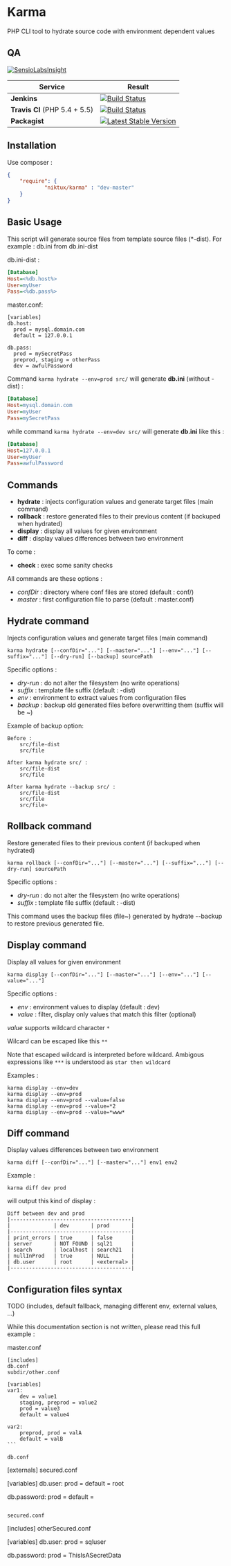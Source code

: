 Karma 
=====

PHP CLI tool to hydrate source code with environment dependent values 


QA
--

[![SensioLabsInsight](https://insight.sensiolabs.com/projects/94083ab1-1613-46c1-b380-ec575926ae39/big.png)](https://insight.sensiolabs.com/projects/94083ab1-1613-46c1-b380-ec575926ae39)

Service | Result
--- | ---
**Jenkins** | [![Build Status](http://jenkins.deboo.fr/job/Karma/badge/icon)](http://jenkins.deboo.fr/job/Karma/)
**Travis CI** (PHP 5.4 + 5.5) | [![Build Status](https://travis-ci.org/Niktux/karma.png?branch=master)](https://travis-ci.org/Niktux/karma)
**Packagist** | [![Latest Stable Version](https://poser.pugx.org/niktux/karma/v/stable.png)](https://packagist.org/packages/niktux/karma)

Installation
------------
Use composer :
```json
{
    "require": {
		    "niktux/karma" : "dev-master"
    }
}
```


Basic Usage 
-----------
This script will generate source files from template source files (*-dist).
For example : db.ini from db.ini-dist

db.ini-dist :
```ini
[Database]
Host=<%db.host%>
User=myUser
Pass=<%db.pass%>
```
master.conf:
```
[variables]
db.host:
  prod = mysql.domain.com
  default = 127.0.0.1
  
db.pass:
  prod = mySecretPass
  preprod, staging = otherPass
  dev = awfulPassword
```

Command ```karma hydrate --env=prod src/``` will generate **db.ini** (without -dist) :

```ini
[Database]
Host=mysql.domain.com
User=myUser
Pass=mySecretPass
```

while command ```karma hydrate --env=dev src/``` will generate **db.ini** like this :

```ini
[Database]
Host=127.0.0.1
User=myUser
Pass=awfulPassword
```

Commands
--------

* **hydrate** : injects configuration values and generate target files (main command)
* **rollback** : restore generated files to their previous content (if backuped when hydrated)
* **display** : display all values for given environment
* **diff** : display values differences between two environment

To come : 
* **check** : exec some sanity checks

All commands are these options : 
* *confDir* : directory where conf files are stored (default : conf/)
* *master* : first configuration file to parse (default : master.conf)

Hydrate command
---------------
Injects configuration values and generate target files (main command)
```
karma hydrate [--confDir="..."] [--master="..."] [--env="..."] [--suffix="..."] [--dry-run] [--backup] sourcePath
```

Specific options :
* *dry-run* : do not alter the filesystem (no write operations)
* *suffix* : template file suffix (default : -dist)
* *env* : environment to extract values from configuration files
* *backup* : backup old generated files before overwritting them (suffix will be ~)
 
Example of backup option:
```
Before :
    src/file-dist
    src/file

After karma hydrate src/ :
    src/file-dist
    src/file
    
After karma hydrate --backup src/ :    
    src/file-dist
    src/file
    src/file~
```

Rollback command
----------------
Restore generated files to their previous content (if backuped when hydrated)
```
karma rollback [--confDir="..."] [--master="..."] [--suffix="..."] [--dry-run] sourcePath
```

Specific options :
* *dry-run* : do not alter the filesystem (no write operations)
* *suffix* : template file suffix (default : -dist)

This command uses the backup files (file~) generated by hydrate --backup to restore previous generated file.



Display command
---------------
Display all values for given environment

```
karma display [--confDir="..."] [--master="..."] [--env="..."] [--value="..."]
```

Specific options :
* *env* : environment values to display (default : dev)
* *value* : filter, display only values that match this filter (optional)

*value* supports wildcard character ```*``` 

Wilcard can be escaped like this ```**```

Note that escaped wildcard is interpreted before wildcard. Ambigous expressions like ```***``` is understood as ```star then wildcard```

Examples : 
```
karma display --env=dev
karma display --env=prod
karma display --env=prod --value=false
karma display --env=prod --value=*2
karma display --env=prod --value=*www*
```

Diff command
------------
Display values differences between two environment

```
karma diff [--confDir="..."] [--master="..."] env1 env2
```


Example : 
```
karma diff dev prod
```

will output this kind of display :

```
Diff between dev and prod
|---------------------------------------|
|              | dev       | prod       |
|---------------------------------------|
| print_errors | true      | false      |
| server       | NOT FOUND | sql21      |
| search       | localhost | search21   |
| nullInProd   | true      | NULL       |
| db.user      | root      | <external> |
|---------------------------------------|
```

Configuration files syntax
--------------------------
TODO
(includes, default fallback, managing different env, external values, ...)

While this documentation section is not written, please read this full example : 

master.conf
````
[includes]
db.conf
subdir/other.conf

[variables]
var1:
    dev = value1
    staging, preprod = value2
    prod = value3
    default = value4
    
var2:
    preprod, prod = valA
    default = valB
```

db.conf
````
[externals]
secured.conf

[variables]
db.user:
    prod = <external>
    default = root
    
db.password:
    prod = <external>
    default = 
```

secured.conf
````
[includes]
otherSecured.conf

[variables]
db.user:
    prod = sqluser

db.password:
    prod = ThisIsASecretData
```



